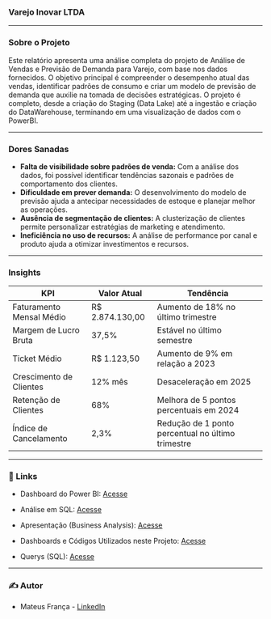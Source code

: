 ### Varejo Inovar LTDA

<hr>

### Sobre o Projeto

Este relatório apresenta uma análise completa do projeto de Análise de Vendas e Previsão de Demanda para Varejo, com base nos dados fornecidos. O objetivo principal é compreender o desempenho atual das vendas, identificar padrões de consumo e criar um modelo de previsão de demanda que auxilie na tomada de decisões estratégicas. O projeto é completo, desde a criação do Staging (Data Lake) até a ingestão e criação do DataWarehouse, terminando em uma visualização de dados com o PowerBI. 

<hr>

### Dores Sanadas

- <b>Falta de visibilidade sobre padrões de venda:</b> Com a análise dos dados, foi possível identificar tendências sazonais e padrões de comportamento dos clientes.
- <b>Dificuldade em prever demanda:</b> O desenvolvimento do modelo de previsão ajuda a antecipar necessidades de estoque e planejar melhor as operações.
- <b>Ausência de segmentação de clientes:</b> A clusterização de clientes permite personalizar estratégias de marketing e atendimento.
- <b>Ineficiência no uso de recursos:</b> A análise de performance por canal e produto ajuda a otimizar investimentos e recursos.

<hr>

### Insights

<table>
  <thead>
    <tr>
      <th>KPI</th>
      <th>Valor Atual</th>
      <th>Tendência</th>
    </tr>
  </thead>
  <tbody>
    <tr>
      <td>Faturamento Mensal Médio</td>
      <td>R$ 2.874.130,00</td>
      <td>Aumento de 18% no último trimestre</td>
    </tr>
    <tr>
      <td>Margem de Lucro Bruta</td>
      <td>37,5%</td>
      <td>Estável no último semestre</td>
    </tr>
    <tr>
      <td>Ticket Médio</td>
      <td>R$ 1.123,50</td>
      <td>Aumento de 9% em relação a 2023</td>
    </tr>
    <tr>
      <td>Crescimento de Clientes</td>
      <td>12% mês</td>
      <td>Desaceleração em 2025</td>
    </tr>
    <tr>
      <td>Retenção de Clientes</td>
      <td>68%</td>
      <td>Melhora de 5 pontos percentuais em 2024</td>
    </tr>
    <tr>
      <td>Índice de Cancelamento</td>
      <td>2,3%</td>
      <td>Redução de 1 ponto percentual no último trimestre</td>
    </tr>
  </tbody>
</table>

<hr>

### 🔗 Links

- Dashboard do Power BI: <a href="https://app.powerbi.com/view?r=eyJrIjoiN2I5Yzc1NjQtNjZjOC00ODRiLWExOTYtOGFkMWZiMDhhMmZkIiwidCI6IjBjM2IyYzljLWVlYTctNDJlZi04YTYzLTcwOWIyNjU5NzYxOCJ9">Acesse</a>

- Análise em SQL: <a href="https://github.com/RastaDados/InsightVarejo_VarejoInovarLTDA/blob/main/An%C3%A1lise%20SQL%20-%20Data%20Warehouse.md">Acesse</a>

- Apresentação (Business Analysis): <a href="https://github.com/RastaDados/InsightVarejo_VarejoInovarLTDA/blob/main/An%C3%A1lise%20de%20Mercado.md">Acesse</a>

- Dashboards e Códigos Utilizados neste Projeto: <a href="https://github.com/RastaDados/InsightVarejo_VarejoInovarLTDA/tree/main/Arquivos%20Jupyer%20Notebook">Acesse</a>

- Querys (SQL): <a href="https://github.com/RastaDados/InsightVarejo_VarejoInovarLTDA/tree/main/Querys">Acesse</a>

<hr>

### ✍️ Autor

- Mateus França - <a href="https://www.linkedin.com/in/mateus-fran%C3%A7a-775b57113/">LinkedIn</a>
